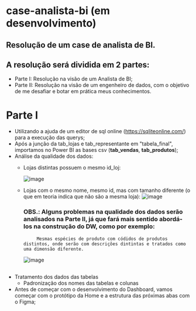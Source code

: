 # case-analista-bi (em desenvolvimento)
## Resolução de um case de analista de BI.

## A resolução será dividida em 2 partes:
 - Parte I: Resolução na visão de um Analista de BI;
 - Parte II: Resolução na visão de um engenheiro de dados, com o objetivo de me desafiar e botar em prática meus conhecimentos.

# Parte I
  - Utilizando a ajuda de um editor de sql online (https://sqliteonline.com/) para a execução das querys;
  - Após a junção da tab_lojas e tab_representante em "tabela_final", importamos no Power BI as bases csv (**tab_vendas**, **tab_produtos**);
  - Análise da qualidade dos dados:
     - Lojas distintas possuem o mesmo id_loj:
       
       ![image](https://github.com/victorsa2/case-analista-bi/assets/141345545/0f426ad7-0292-403f-a59a-260602b06d7c)

     - Lojas com o mesmo nome, mesmo id, mas com tamanho diferente (o que em teoria indica que não são a mesma loja):
       ![image](https://github.com/victorsa2/case-analista-bi/assets/141345545/707b49d6-913c-4e3a-bc72-baf5540e8466)


       ### OBS.: Alguns problemas na qualidade dos dados serão analisados na Parte II, já que fará mais sentido abordá-los na construção do DW, como por exemplo:
                Mesmas espécies de produto com códidos de produtos distintos, onde serão com descrições dintintas e tratados como uma dimensão diferente.
       ![image](https://github.com/victorsa2/case-analista-bi/assets/141345545/5bde1517-e344-4827-9a01-cd04953f60ff)

  ##
  - Tratamento dos dados das tabelas
     - Padronização dos nomes das tabelas e colunas
  - Antes de começar com o desenvolvimento do Dashboard, vamos começar com o protótipo da Home e a estrutura das próximas abas com o Figma;

